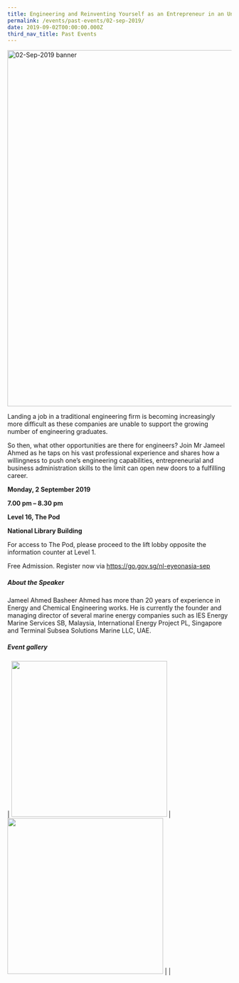 ```yaml
---
title: Engineering and Reinventing Yourself as an Entrepreneur in an Uncertain World
permalink: /events/past-events/02-sep-2019/
date: 2019-09-02T00:00:00.000Z
third_nav_title: Past Events
---
```



<img src="\images\past-events\02-Sep-2019\banner.jpg" alt="02-Sep-2019 banner" style="width:800px;" />

Landing a job in a traditional engineering firm is becoming increasingly more difficult as these companies are unable to support the growing number of engineering graduates.

So then, what other opportunities are there for engineers? Join Mr Jameel Ahmed as he taps on his vast professional experience and shares how a willingness to push one’s engineering capabilities, entrepreneurial and business administration skills to the limit can open new doors to a fulfilling career.

**Monday, 2 September 2019**

**7.00 pm – 8.30 pm**

**Level 16, The Pod**

**National Library Building**

For access to The Pod, please proceed to the lift lobby opposite the information counter at Level 1.

Free Admission. Register now via <https://go.gov.sg/nl-eyeonasia-sep>

 

##### **About the Speaker**

Jameel Ahmed Basheer Ahmed has more than 20 years of experience in Energy and Chemical Engineering works. He is currently the founder and managing director of several marine energy companies such as IES Energy Marine Services SB, Malaysia, International Energy Project PL, Singapore and Terminal Subsea Solutions Marine LLC, UAE.



##### **Event gallery**

| <a href="\images\past-events\02-Sep-2019\image-1.jpg"><img src="\images\past-events\02-Sep-2019\image-1.jpg" style="width:350px;" /></a> | <a href="\images\past-events\02-Sep-2019\image-2.jpg"><img src="\images\past-events\02-Sep-2019\image-2.jpg" style="width:350px;" /></a> |
| 